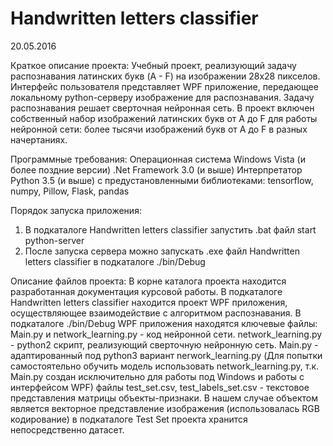 # Handwritten letters classifier 
20.05.2016

Краткое описание проекта:
Учебный проект, реализующий задачу распознавания латинских букв (A - F) на изображении 28х28 пикселов. 
Интерфейс пользователя представляет WPF приложение, передающее локальному python-серверу изображение для распознавания. 
Задачу распознавания решает сверточная нейронная сеть. 
В проект включен собственный набор изображений латинских букв от A до F для работы нейронной сети: более тысячи изображений букв от A до F в разных начертаниях. 

Программные требования: 
Операционная система Windows Vista (и более поздние версии)
.Net Framework 3.0 (и выше) 
Интерпретатор Python 3.5 (и выше) c предустановленными библиотеками: tensorflow, numpy, Pillow, Flask, pandas

Порядок запуска приложения:
1. В подкаталоге Handwritten letters classifier запустить .bat файл start python-server
2. После запуска сервера можно запускать .exe файл Handwritten letters classifier в подкаталоге ./bin/Debug


Описание файлов проекта: 
В корне каталога проекта находится разработанная документация курсовой работы. 
В подкаталоге Handwritten letters classifier находится проект WPF приложения, осуществляющее взаимодействие с алгоритмом распознавания. 
В подкаталоге ./bin/Debug WPF приложения находятся ключевые файлы: Main.py и network_learning.py - код нейронной сети. 
network_learning.py - python2 скрипт, реализующий сверточную нейронную сеть. Main.py - адаптированный под python3 вариант nerwork_learning.py
(Для попытки самостоятельно обучить модель использовать network_learning.py, т.к. Main.py создан исключительно для работы под Windows и работы с интерфейсом WPF)
файлы test_set.csv, test_labels_set.csv - текстовое представления матрицы объекты-признаки. В нашем случае объектом является векторное представление изображения (использовалась RGB кодирование)
в подкаталоге Test Set проекта хранится непосредственно датасет.  
